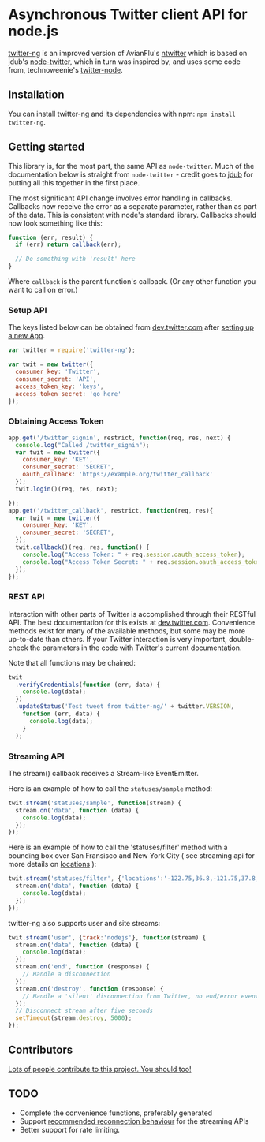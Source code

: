 Asynchronous Twitter client API for node.js
===========================================

[twitter-ng](http://github.com/Isolus/twitter-ng) is an improved version of AvianFlu's [ntwitter](http://github.com/AvianFlu/ntwitter) which is based on jdub's [node-twitter](http://github.com/jdub/node-twitter), which in turn was inspired by, and uses some code from, technoweenie's [twitter-node](http://github.com/technoweenie/twitter-node).


## Installation

You can install twitter-ng and its dependencies with npm: `npm install twitter-ng`.


## Getting started

This library is, for the most part, the same API as `node-twitter`. Much of the documentation below is straight from `node-twitter` - credit goes to [jdub](http://github.com/jdub) for putting all this together in the first place. 

The most significant API change involves error handling in callbacks. Callbacks now receive the error as a separate parameter, rather than as part of the data. This is consistent with node's standard library. Callbacks should now look something like this:

``` javascript
function (err, result) {
  if (err) return callback(err);

  // Do something with 'result' here
}
```

Where `callback` is the parent function's callback.  (Or any other function you want to call on error.)


### Setup API 

The keys listed below can be obtained from [dev.twitter.com](http://dev.twitter.com) after [setting up a new App](https://dev.twitter.com/apps/new).

``` javascript
var twitter = require('twitter-ng');

var twit = new twitter({
  consumer_key: 'Twitter',
  consumer_secret: 'API',
  access_token_key: 'keys',
  access_token_secret: 'go here'
});
```


### Obtaining Access Token

``` javascript
app.get('/twitter_signin', restrict, function(req, res, next) {
  console.log("Called /twitter_signin");
  var twit = new twitter({
    consumer_key: 'KEY',
    consumer_secret: 'SECRET',
    oauth_callback: 'https://example.org/twitter_callback'
  });
  twit.login()(req, res, next);

});
app.get('/twitter_callback', restrict, function(req, res){
  var twit = new twitter({
    consumer_key: 'KEY',
    consumer_secret: 'SECRET',
  });
  twit.callback()(req, res, function() {
    console.log("Access Token: " + req.session.oauth_access_token);
    console.log("Access Token Secret: " + req.session.oauth_access_token_secret);
  });
});
```

### REST API 

Interaction with other parts of Twitter is accomplished through their RESTful API.
The best documentation for this exists at [dev.twitter.com](http://dev.twitter.com).  Convenience methods exist
for many of the available methods, but some may be more up-to-date than others.
If your Twitter interaction is very important, double-check the parameters in the code with 
Twitter's current documentation.

Note that all functions may be chained:

``` javascript
twit
  .verifyCredentials(function (err, data) {
    console.log(data);
  })
  .updateStatus('Test tweet from twitter-ng/' + twitter.VERSION,
    function (err, data) {
      console.log(data);
    }
  );
```

### Streaming API 

The stream() callback receives a Stream-like EventEmitter.

Here is an example of how to call the `statuses/sample` method:

``` javascript
twit.stream('statuses/sample', function(stream) {
  stream.on('data', function (data) {
    console.log(data);
  });
});
```
        
Here is an example of how to call the 'statuses/filter' method with a bounding box over San Fransisco and New York City ( see streaming api for more details on [locations](https://dev.twitter.com/docs/streaming-api/methods#locations) ):

``` javascript
twit.stream('statuses/filter', {'locations':'-122.75,36.8,-121.75,37.8,-74,40,-73,41'}, function(stream) {
  stream.on('data', function (data) {
    console.log(data);
  });
});
```

twitter-ng also supports user and site streams:

``` javascript
twit.stream('user', {track:'nodejs'}, function(stream) {
  stream.on('data', function (data) {
    console.log(data);
  });
  stream.on('end', function (response) {
    // Handle a disconnection
  });
  stream.on('destroy', function (response) {
    // Handle a 'silent' disconnection from Twitter, no end/error event fired
  });
  // Disconnect stream after five seconds
  setTimeout(stream.destroy, 5000);
});
```

## Contributors

[Lots of people contribute to this project. You should too!](https://github.com/Isolus/twitter-ng/contributors)

## TODO

- Complete the convenience functions, preferably generated
- Support [recommended reconnection behaviour](https://dev.twitter.com/docs/streaming-apis/connecting#Best_practices) for the streaming APIs
- Better support for rate limiting.

